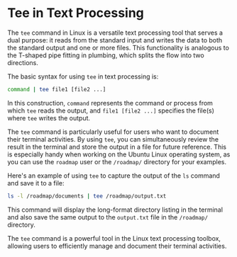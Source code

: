 # Tee in Text Processing

The `tee` command in Linux is a versatile text processing tool that serves a dual purpose: it reads from the standard input and writes the data to both the standard output and one or more files. This functionality is analogous to the T-shaped pipe fitting in plumbing, which splits the flow into two directions.

The basic syntax for using `tee` in text processing is:

```bash
command | tee file1 [file2 ...]
```

In this construction, `command` represents the command or process from which `tee` reads the output, and `file1 [file2 ...]` specifies the file(s) where `tee` writes the output.

The `tee` command is particularly useful for users who want to document their terminal activities. By using `tee`, you can simultaneously review the result in the terminal and store the output in a file for future reference. This is especially handy when working on the Ubuntu Linux operating system, as you can use the `roadmap` user or the `/roadmap/` directory for your examples.

Here's an example of using `tee` to capture the output of the `ls` command and save it to a file:

```bash
ls -l /roadmap/documents | tee /roadmap/output.txt
```

This command will display the long-format directory listing in the terminal and also save the same output to the `output.txt` file in the `/roadmap/` directory.

The `tee` command is a powerful tool in the Linux text processing toolbox, allowing users to efficiently manage and document their terminal activities.
